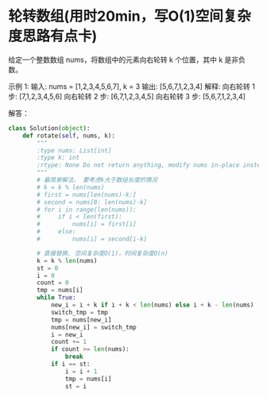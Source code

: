 # 轮转数组(用时20min，写O(1)空间复杂度思路有点卡)
给定一个整数数组 nums，将数组中的元素向右轮转 k 个位置，其中 k 是非负数。

示例 1:
输入: nums = [1,2,3,4,5,6,7], k = 3
输出: [5,6,7,1,2,3,4]
解释:
向右轮转 1 步: [7,1,2,3,4,5,6]
向右轮转 2 步: [6,7,1,2,3,4,5]
向右轮转 3 步: [5,6,7,1,2,3,4]


解答：
````py
class Solution(object):
    def rotate(self, nums, k):
        """
        :type nums: List[int]
        :type k: int
        :rtype: None Do not return anything, modify nums in-place instead.
        """
        # 最简单解法， 要考虑k大于数组长度的情况
        # k = k % len(nums)
        # first = nums[len(nums)-k:]
        # second = nums[0: len(nums)-k]
        # for i in range(len(nums)):
        #     if i < len(first):
        #         nums[i] = first[i]
        #     else:
        #         nums[i] = second[i-k]

        # 直接替换, 空间复杂度O(1)，时间复杂度O(n)
        k = k % len(nums)
        st = 0
        i = 0
        count = 0
        tmp = nums[i]
        while True:
            new_i = i + k if i + k < len(nums) else i + k - len(nums)
            switch_tmp = tmp
            tmp = nums[new_i]
            nums[new_i] = switch_tmp
            i = new_i
            count += 1
            if count >= len(nums):
                break
            if i == st:
                i = i + 1
                tmp = nums[i]
                st = i
````